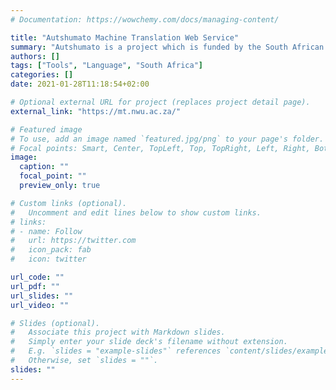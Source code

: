 ```yaml
---
# Documentation: https://wowchemy.com/docs/managing-content/

title: "Autshumato Machine Translation Web Service"
summary: "Autshumato is a project which is funded by the South African Department of Arts and Culture. The aim of the project is to develop, release and support open-source translation technologies to aid in the translation process to ultimately provide more access to information for every South African. "
authors: []
tags: ["Tools", "Language", "South Africa"]
categories: []
date: 2021-01-28T11:18:54+02:00

# Optional external URL for project (replaces project detail page).
external_link: "https://mt.nwu.ac.za/"

# Featured image
# To use, add an image named `featured.jpg/png` to your page's folder.
# Focal points: Smart, Center, TopLeft, Top, TopRight, Left, Right, BottomLeft, Bottom, BottomRight.
image:
  caption: ""
  focal_point: ""
  preview_only: true

# Custom links (optional).
#   Uncomment and edit lines below to show custom links.
# links:
# - name: Follow
#   url: https://twitter.com
#   icon_pack: fab
#   icon: twitter

url_code: ""
url_pdf: ""
url_slides: ""
url_video: ""

# Slides (optional).
#   Associate this project with Markdown slides.
#   Simply enter your slide deck's filename without extension.
#   E.g. `slides = "example-slides"` references `content/slides/example-slides.md`.
#   Otherwise, set `slides = ""`.
slides: ""
---
```

